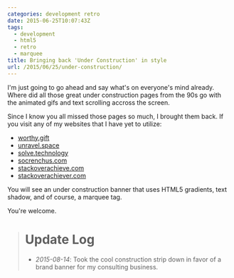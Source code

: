 ```yaml
---
categories: development retro
date: 2015-06-25T10:07:43Z
tags:
  - development
  - html5
  - retro
  - marquee
title: Bringing back 'Under Construction' in style
url: /2015/06/25/under-construction/
---
```


I'm just going to go ahead and say what's on everyone's mind already. Where did all those great under construction pages from the 90s go with the animated gifs and text scrolling accross the screen.

Since I know you all missed those pages so much, I brought them back. If you visit any of my websites that I have yet to utilize:

- [worthy.gift](http://worthy.gift)
- [unravel.space](http://unravel.space)
- [solve.technology](http://solve.technology)
- [socrenchus.com](http://socrenchus.com)
- [stackoverachieve.com](http://stackoverachieve.com)
- [stackoverachiever.com](http://stackoverachiever.com)

You will see an under construction banner that uses HTML5 gradients, text shadow, and of course, a marquee tag.

You're welcome.

> # Update Log
>
> - _2015-08-14_: Took the cool construction strip down in favor of a brand banner for my consulting business.
